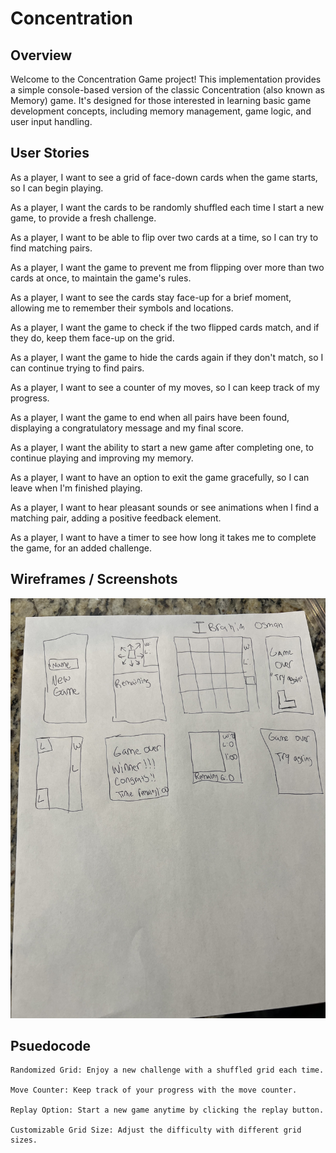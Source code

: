 # Concentration

## Overview


Welcome to the Concentration Game project! This implementation provides a simple console-based version of the classic Concentration (also known as Memory) game. It's designed for those interested in learning basic game development concepts, including memory management, game logic, and user input handling. 



## User Stories

As a player, I want to see a grid of face-down cards when the game starts, so I can begin playing.

As a player, I want the cards to be randomly shuffled each time I start a new game, to provide a fresh challenge.

As a player, I want to be able to flip over two cards at a time, so I can try to find matching pairs.

As a player, I want the game to prevent me from flipping over more than two cards at once, to maintain the game's rules.

As a player, I want to see the cards stay face-up for a brief moment, allowing me to remember their symbols and locations.

As a player, I want the game to check if the two flipped cards match, and if they do, keep them face-up on the grid.

As a player, I want the game to hide the cards again if they don't match, so I can continue trying to find pairs.

As a player, I want to see a counter of my moves, so I can keep track of my progress.

As a player, I want the game to end when all pairs have been found, displaying a congratulatory message and my final score.

As a player, I want the ability to start a new game after completing one, to continue playing and improving my memory.

As a player, I want to have an option to exit the game gracefully, so I can leave when I'm finished playing.

As a player, I want to hear pleasant sounds or see animations when I find a matching pair, adding a positive feedback element.

As a player, I want to have a timer to see how long it takes me to complete the game, for an added challenge.

## Wireframes / Screenshots
![Alt text](IMG_6336.jpeg)

## Psuedocode

```
Randomized Grid: Enjoy a new challenge with a shuffled grid each time.

Move Counter: Keep track of your progress with the move counter.

Replay Option: Start a new game anytime by clicking the replay button.

Customizable Grid Size: Adjust the difficulty with different grid sizes.

